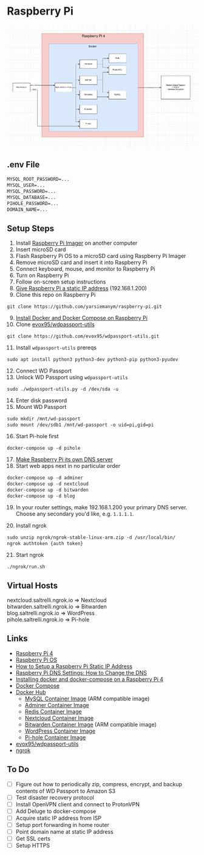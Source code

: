 # Raspberry Pi

![Diagram](./diagrams/raspberry-pi.png)

## .env File

```
MYSQL_ROOT_PASSWORD=...
MYSQL_USER=...
MYSQL_PASSWORD=...
MYSQL_DATABASE=...
PIHOLE_PASSWORD=...
DOMAIN_NAME=...
```

## Setup Steps

1. Install [Raspberry Pi Imager](https://www.raspberrypi.org/downloads/) on another computer
2. Insert microSD card
3. Flash Raspberry Pi OS to a microSD card using Raspberry Pi Imager
4. Remove microSD card and insert it into Raspberry Pi
5. Connect keyboard, mouse, and monitor to Raspberry Pi
6. Turn on Raspberry Pi
7. Follow on-screen setup instructions
8. [Give Raspberry Pi a static IP address](https://pimylifeup.com/raspberry-pi-static-ip-address/) (192.168.1.200)
9. Clone this repo on Raspberry Pi

```
git clone https://github.com/yarsiemanym/raspberry-pi.git
```

9. [Install Docker and Docker Compose on Raspberry Pi](https://www.zuidwijk.com/blog/installing-docker-and-docker-compose-on-a-raspberry-pi-4/)
10. Clone [evox95/wdpassport-utils](https://github.com/evox95/wdpassport-utils)

```
git clone https://github.com/evox95/wdpassport-utils.git
```

11. Install `wdpassport-utils` prereqs

```
sudo apt install python3 python3-dev python3-pip python3-pyudev
```

12. Connect WD Passport
13. Unlock WD Passport using `wdpassport-utils`

```
sudo ./wdpassport-utils.py -d /dev/sda -u
```
14.  Enter disk password
15.  Mount WD Passport

```
sudo mkdir /mnt/wd-passport
sudo mount /dev/sdb1 /mnt/wd-passport -o uid=pi,gid=pi
```

16. Start Pi-hole first

```
docker-compose up -d pihole
```

17. [Make Raspberry Pi its own DNS server](https://pimylifeup.com/raspberry-pi-dns-settings/)
18. Start web apps next in no particular order

```
docker-compose up -d adminer
docker-compose up -d nextcloud
docker-compose up -d bitwarden
docker-compose up -d blog
```

19.  In your router settings, make 192.168.1.200 your primary DNS server.  Choose any secondary you'd like, e.g. `1.1.1.1`.

20.  Install ngrok

```
sudo unzip ngrok/ngrok-stable-linux-arm.zip -d /usr/local/bin/
ngrok authtoken {auth token}
```

21. Start ngrok

```
./ngrok/run.sh
```

## Virtual Hosts

nextcloud.saltrelli.ngrok.io => Nextcloud  
bitwarden.saltrelli.ngrok.io => Bitwarden  
blog.saltrelli.ngrok.io => WordPress  
pihole.saltrelli.ngrok.io => Pi-hole  

## Links

- [Raspberry Pi 4](https://www.raspberrypi.org/products/raspberry-pi-4-model-b/)
- [Raspberry Pi OS](https://www.raspberrypi.org/downloads/)
- [How to Setup a Raspberry Pi Static IP Address](https://pimylifeup.com/raspberry-pi-static-ip-address/)
- [Raspberry Pi DNS Settings: How to Change the DNS](https://pimylifeup.com/raspberry-pi-dns-settings/)
- [Installing docker and docker-compose on a Raspberry Pi 4](https://www.zuidwijk.com/blog/installing-docker-and-docker-compose-on-a-raspberry-pi-4/)
- [Docker Compose](https://docs.docker.com/compose/)
- [Docker Hub](https://hub.docker.com)
  - [MySQL Container Image](https://hub.docker.com/r/beercan1989/arm-mysql) (ARM compatible image)
  - [Adminer Container Image](https://hub.docker.com/_/adminer)
  - [Redis Container Image](https://hub.docker.com/_/redis)
  - [Nextcloud Container Image](https://hub.docker.com/_/nextcloud)
  - [Bitwarden Container Image](https://hub.docker.com/r/bitwardenrs/server) (ARM compatible image)
  - [WordPress Container Image](https://hub.docker.com/_/wordpress/)
  - [Pi-hole Container Image](https://hub.docker.com/r/pihole/pihole)
- [evox95/wdpassport-utils](https://github.com/evox95/wdpassport-utils)
- [ngrok](https://ngrok.com/)

## To Do

- [ ] Figure out how to periodically zip, compress, encrypt, and backup contents of WD Passport to Amazon S3
- [ ] Test disaster recovery protocol
- [ ] Install OpenVPN client and connect to ProtonVPN
- [ ] Add Deluge to docker-compose
- [ ] Acquire static IP address from ISP
- [ ] Setup port forwarding in home router
- [ ] Point domain name at static IP address
- [ ] Get SSL certs
- [ ] Setup HTTPS